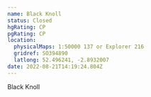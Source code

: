 ```yaml
---
name: Black Knoll
status: Closed
hgRating: CP
pgRating: CP
location:
  physicalMaps: 1:50000 137 or Explorer 216
  gridref: SO394890
  latlong: 52.496241, -2.8932007
date: 2022-08-21T14:19:24.804Z
---
```

Black Knoll